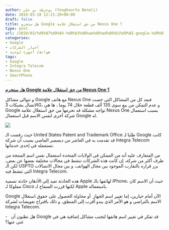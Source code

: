 ```yaml
---
author: يوغرطة بن علي (Youghourta Benali)
date: 2010-03-18 12:21:29+00:00
draft: false
title: هل ستحرم Google من حق استغلال علامة Nexus One ؟
type: post
url: /2010/03/%d9%87%d9%84-%d8%b3%d8%aa%d8%ad%d8%b1%d9%85-google-%d9%85%d9%86-%d8%ad%d9%82-%d8%a7%d8%b3%d8%aa%d8%ba%d9%84%d8%a7%d9%84-%d8%b9%d9%84%d8%a7%d9%85%d8%a9-nexus-one-%d8%9f/
categories:
- Google
- أخبار الشركات
- هواتف/ أجهزة لوحية
tags:
- Google
- Integra Telecom
- Nexus One
- SmartPhone
---
```


[**هل ستحرم Google من حق استغلال علامة Nexus One ؟**](http://www.it-scoop.com/2010/03/%d9%87%d9%84-%d8%b3%d8%aa%d8%ad%d8%b1%d9%85-google-%d9%85%d9%86-%d8%ad%d9%82-%d8%a7%d8%b3%d8%aa%d8%ba%d9%84%d8%a7%d9%84-%d8%b9%d9%84%d8%a7%d9%85%d8%a9-nexus-one-%d8%9f/)


و تتوالى مشاكل Google مع هاتف Nexus One فبعد كل من المشاكل التي خصت الاتصال بشبكات 3G، و عدم التمكن من بيع سوى 135 ألف قطعة خلال 74 يوما ، ها هي Google تواجه مشكلة قد تحرمها من حق استغلال علامة Nexus One بسبب استعمال شركة أخرى لنفس الاسم قبل استعمال Google له.


[![](http://www.it-scoop.com/wp-content/uploads/2010/03/nexusOne.png)
](http://www.it-scoop.com/2010/03/%d9%87%d9%84-%d8%b3%d8%aa%d8%ad%d8%b1%d9%85-google-%d9%85%d9%86-%d8%ad%d9%82-%d8%a7%d8%b3%d8%aa%d8%ba%d9%84%d8%a7%d9%84-%d8%b9%d9%84%d8%a7%d9%85%d8%a9-nexus-one-%d8%9f/)


حيث رفضت الـ United States Patent and Trademark Office طلبا لـ Google كانت قد تقدمت به في العاشر من ديسمبر الماضي بسبب أن شركة Integra Telecom تستعمله في إحدى خدماتها.

من المتعارف عليه أنه من الممكن في الولايات المتحدة استعمال نفس اسم المنتجة من طرف أكثر من شركة، إن كانت هذه الشركات تنشط في مجالات مختلفة بعضها عن بعض، لكن الـ USPTO برر قراره بالتقارب الموجود بين مجال الهواتف، و بين مجال الاتصالات التي تنشط فيه Integra Telecom.

هذه الحادثة تعيد إلى الأذهان حادثة تسمية Apple لهاتفها بالـ iPhone، حيث أن الاسم كان مملوكا لـ Cisco لكنها قررت السماح لـ Apple باستعماله.

Google الآن أمام خيارين، إما تغيير اسم الجهاز  أو محاولة الحصول على حقوق استغلال الاسم بالتراضي و هو الأمر الذي يبدو أقرب إلى المنطق، و ذلك باقتراح تعويضات لشركة Integra Telecom.

-   هل تظنون أن Google قد تفكر في تغيير اسم هاتفها لتجنب مشاكل إضافية هي في غنى عنها؟

